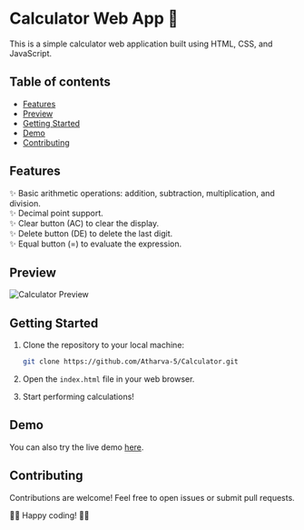 # Calculator Web App 🧮

This is a simple calculator web application built using HTML, CSS, and JavaScript.

## Table of contents
- [Features](#Features)
- [Preview](#Preview)
- [Getting Started](#Getting-Started)
- [Demo](#Demo)
- [Contributing](#Contributing)

## Features

✨ Basic arithmetic operations: addition, subtraction, multiplication, and division.  
✨ Decimal point support.  
✨ Clear button (AC) to clear the display.  
✨ Delete button (DE) to delete the last digit.  
✨ Equal button (=) to evaluate the expression.  

## Preview

![Calculator Preview](https://github.com/Atharva-5/Calculator/assets/107418531/38d3ccd2-4de8-45a9-9b9f-a2b418240036.png)

## Getting Started

1. Clone the repository to your local machine:

    ```bash
    git clone https://github.com/Atharva-5/Calculator.git
    ```

2. Open the `index.html` file in your web browser.

3. Start performing calculations!

## Demo

You can also try the live demo [here](https://atharva-5.github.io/Calculator/).

## Contributing

Contributions are welcome! Feel free to open issues or submit pull requests.

🚀🎉 Happy coding! 🎉🚀
